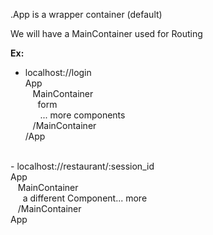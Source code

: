 .App is a wrapper container (default)

We will have a MainContainer used for Routing

<b>Ex:</b>
- localhost://login<br>
App<br>
&nbsp;&nbsp;	MainContainer<br>
	&nbsp;&nbsp;&nbsp;&nbsp;	form<br>
	&nbsp;&nbsp;&nbsp;&nbsp;&nbsp;	... more components<br>
&nbsp;&nbsp;   /MainContainer<br>
/App<br>
<br>
- localhost://restaurant/:session_id<br>
App<br>
&nbsp;&nbsp;	MainContainer<br>
&nbsp;&nbsp;&nbsp;&nbsp;		a different Component... more<br>
&nbsp;&nbsp;	/MainContainer<br>
App<br>
